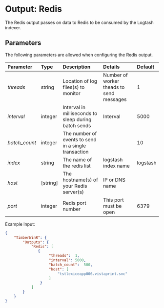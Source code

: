 # Output: Redis

The Redis output passes on data to Redis to be consumed by the Logtash indexer.

## Parameters
The following parameters are allowed when configuring the Redis output.

| Parameter     |   Type   |  Description                                                | Details               |  Default |
| :-------------|:---------|:------------------------------------------------------------| :---------------------------  | :-- |
| *threads*     | string   | Location of log files(s) to monitor                         | Number of worker theads to send messages | 1 |
| *interval*    | integer  | Interval in milliseconds to sleep during batch sends        | Interval      | 5000 |
| *batch_count* | integer  | The number of events to send in a single transaction        |  | 10 |
| *index*       | string   | The name of the redis list                                  | logstash index name | logstash |
| *host*        | [string] | The hostname(s) of your Redis server(s) | IP or DNS name |  |
| *port*        | integer  | Redis port number                                           | This port must be open  | 6379  |

Example Input:
```json
{
    "TimberWinR": {
        "Outputs": {
            "Redis": [
               { 
                    "threads":  1,   
                    "interval": 5000, 
                    "batch_count":  500,              
                    "host": [
                        "tstlexiceapp006.vistaprint.svc"
                    ]
                }
            ]
		}
	}
}
```